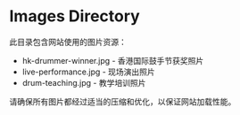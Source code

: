 # Images Directory

此目录包含网站使用的图片资源：

- hk-drummer-winner.jpg - 香港国际鼓手节获奖照片
- live-performance.jpg - 现场演出照片
- drum-teaching.jpg - 教学培训照片

请确保所有图片都经过适当的压缩和优化，以保证网站加载性能。
